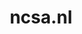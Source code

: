 ---
layout: post
title: "ncsa.nl"
internal_url: "/dutchgov/ncsa.nl.html"
subdomains_count: 3
all_subdomains_count: 3
urls_count: 2
ssl_rank: 0
http_rank: 75
url_link: /data/ncsa.nl/urls.txt
all_subdomains_link: /data/ncsa.nl/all_subdomains.txt
subdomains_link: /data/ncsa.nl/subdomains.txt
categories: dutchgov
---